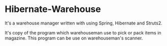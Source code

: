 # Hibernate-Warehouse
It's a warehouse manager written with using Spring, Hibernate and Struts2.

It's copy of the program which warehouseman use to pick or pack items in magazine.
This program can be use on warehouseman's scanner.
